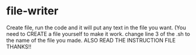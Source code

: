 # file-writer
Create file, run the code and it will put any text in the file you want. (You need to CREATE a file yourself to make it work. change line 3 of the .sh to the name of the file you made. ALSO READ THE INSTRUCTION FILE THANKS!!
